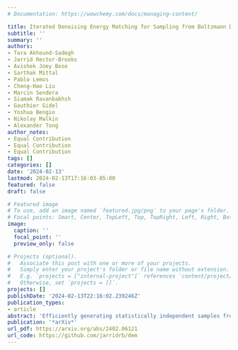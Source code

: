 ```yaml
---
# Documentation: https://wowchemy.com/docs/managing-content/

title: Iterated Denoising Energy Matching for Sampling from Boltzmann Densities
subtitle: ''
summary: ''
authors:
- Tara Akhound-Sadegh
- Jarrid Rector-Brooks
- Avishek Joey Bose
- Sarthak Mittal
- Pablo Lemos
- Cheng-Hao Liu
- Marcin Sendera
- Siamak Ravanbakhsh
- Gauthier Gidel
- Yoshua Bengio
- Nikolay Malkin
- Alexander Tong
author_notes:
- Equal Contribution
- Equal Contribution
- Equal Contribution
tags: []
categories: []
date: '2024-02-13'
lastmod: 2024-02-13T17:16:03-05:00
featured: false
draft: false

# Featured image
# To use, add an image named `featured.jpg/png` to your page's folder.
# Focal points: Smart, Center, TopLeft, Top, TopRight, Left, Right, BottomLeft, Bottom, BottomRight.
image:
  caption: ''
  focal_point: ''
  preview_only: false

# Projects (optional).
#   Associate this post with one or more of your projects.
#   Simply enter your project's folder or file name without extension.
#   E.g. `projects = ["internal-project"]` references `content/project/deep-learning/index.md`.
#   Otherwise, set `projects = []`.
projects: []
publishDate: '2024-02-13T22:16:02.239246Z'
publication_types:
- article
abstract: 'Efficiently generating statistically independent samples from an unnormalized probability distribution, such as equilibrium samples of many-body systems, is a foundational problem in science. In this paper, we propose Iterated Denoising Energy Matching (iDEM), an iterative algorithm that uses a novel stochastic score matching objective leveraging solely the energy function and its gradient -- and no data samples -- to train a diffusion-based sampler. Specifically, iDEM alternates between (I) sampling regions of high model density from a diffusion-based sampler and (II) using these samples in our stochastic matching objective to further improve the sampler. iDEM is scalable to high dimensions as the inner matching objective, is simulation-free, and requires no MCMC samples. Moreover, by leveraging the fast mode mixing behavior of diffusion, iDEM smooths out the energy landscape enabling efficient exploration and learning of an amortized sampler. We evaluate iDEM on a suite of tasks ranging from standard synthetic energy functions to invariant n-body particle systems. We show that the proposed approach achieves state-of-the-art performance on all metrics and trains 2−5× faster, which allows it to be the first method to train using energy on the challenging 55-particle Lennard-Jones system.'
publication: '*arXiv*'
url_pdf: https://arxiv.org/abs/2402.06121
url_code: https://github.com/jarridrb/dem
---
```

